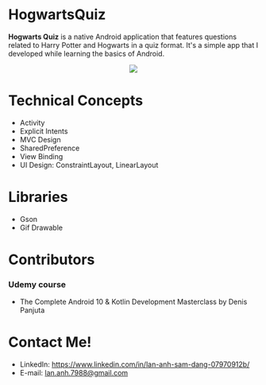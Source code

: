 # HogwartsQuiz

**Hogwarts Quiz** is a native Android application that features questions related to Harry Potter and Hogwarts in a quiz format. It's a simple app that I developed while learning the basics of Android.

<p align="center">
  <img src="https://i.imgur.com/UVktaEp.gif" />
</p>

# Technical Concepts

  * Activity
  * Explicit Intents
  * MVC Design
  * SharedPreference
  * View Binding
  * UI Design: ConstraintLayout, LinearLayout

# Libraries

  * Gson
  * Gif Drawable

# Contributors

### Udemy course

  * The Complete Android 10 & Kotlin Development Masterclass by Denis Panjuta

# Contact Me!

  * LinkedIn: https://www.linkedin.com/in/lan-anh-sam-dang-07970912b/
  * E-mail: lan.anh.7988@gmail.com
